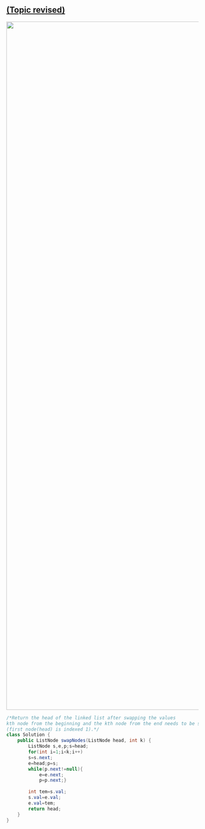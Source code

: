 ## [(Topic revised)](#topics)

<img src="https://github.com/PrathameshBhagat/LeetCodePratice/assets/90595097/da477762-91c4-458e-9164-d3472e181628" style="height:45vh;width:80vw">

```java
/*Return the head of the linked list after swapping the values
kth node from the beginning and the kth node from the end needs to be swapped
(first node(head) is indexed 1).*/
class Solution {
    public ListNode swapNodes(ListNode head, int k) {
        ListNode s,e,p;s=head;
        for(int i=1;i<k;i++)
        s=s.next;
        e=head;p=s;
        while(p.next!=null){
            e=e.next;
            p=p.next;}
        
        int tem=s.val;
        s.val=e.val;
        e.val=tem;
        return head;
    }
}
```
